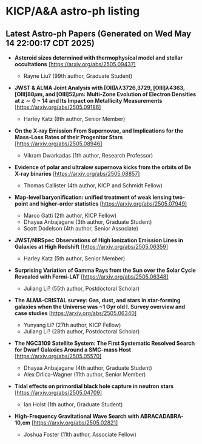 # KICP/A&A astro-ph listing

## Latest Astro-ph Papers (Generated on Wed May 14 22:00:17 CDT 2025)

- **Asteroid sizes determined with thermophysical model and stellar occultations**
[https://arxiv.org/abs/2505.09437]
  + Rayne Liu? (99th author, Graduate Student)

- **JWST & ALMA Joint Analysis with [OII]$λλ$3726,3729, [OIII]$λ$4363, [OIII]88$μ$m, and [OIII]52$μ$m: Multi-Zone Evolution of Electron Densities at $\mathbf{z\sim0-14}$ and Its Impact on Metallicity Measurements**
[https://arxiv.org/abs/2505.09186]
  + Harley Katz (8th author, Senior Member)

- **On the X-ray Emission From Supernovae, and Implications for the Mass-Loss Rates of their Progenitor Stars**
[https://arxiv.org/abs/2505.08946]
  + Vikram Dwarkadas (1th author, Research Professor)

- **Evidence of polar and ultralow supernova kicks from the orbits of Be X-ray binaries**
[https://arxiv.org/abs/2505.08857]
  + Thomas Callister (4th author, KICP and Schmidt Fellow)

- **Map-level baryonification: unified treatment of weak lensing two-point and higher-order statistics**
[https://arxiv.org/abs/2505.07949]
  + Marco Gatti (2th author, KICP Fellow)
  + Dhayaa Anbajagane (3th author, Graduate Student)
  + Scott Dodelson (4th author, Senior Associate)

- **JWST/NIRSpec Observations of High Ionization Emission Lines in Galaxies at High Redshift**
[https://arxiv.org/abs/2505.06359]
  + Harley Katz (5th author, Senior Member)

- **Surprising Variation of Gamma Rays from the Sun over the Solar Cycle Revealed with Fermi-LAT**
[https://arxiv.org/abs/2505.06348]
  + Juliang Li? (55th author, Postdoctoral Scholar)

- **The ALMA-CRISTAL survey: Gas, dust, and stars in star-forming galaxies when the Universe was ~1 Gyr old I. Survey overview and case studies**
[https://arxiv.org/abs/2505.06340]
  + Yunyang Li? (27th author, KICP Fellow)
  + Juliang Li? (28th author, Postdoctoral Scholar)

- **The NGC3109 Satellite System: The First Systematic Resolved Search for Dwarf Galaxies Around a SMC-mass Host**
[https://arxiv.org/abs/2505.05570]
  + Dhayaa Anbajagane (4th author, Graduate Student)
  + Alex Drlica-Wagner (11th author, Senior Member)

- **Tidal effects on primordial black hole capture in neutron stars**
[https://arxiv.org/abs/2505.04709]
  + Ian Holst (1th author, Graduate Student)

- **High-Frequency Gravitational Wave Search with ABRACADABRA-10\,cm**
[https://arxiv.org/abs/2505.02821]
  + Joshua Foster (11th author, Associate Fellow)

